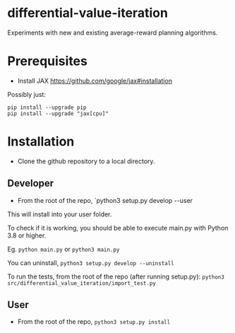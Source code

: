 # differential-value-iteration
Experiments with new and existing average-reward planning algorithms.

# Prerequisites
- Install JAX https://github.com/google/jax#installation

Possibly just:
```
pip install --upgrade pip
pip install --upgrade "jax[cpu]"
```
# Installation
- Clone the github repository to a local directory.

## Developer
- From the root of the repo, `python3 setup.py develop --user

This will install into your user folder.

To check if it is working, you should be able to execute main.py with Python 3.8 or higher.

Eg. `python main.py` or `python3 main.py`

You can uninstall, `python3 setup.py develop --uninstall`

To run the tests, from the root of the repo (after running setup.py):
	`python3 src/differential_value_iteration/import_test.py`

## User
- From the root of the repo, `python3 setup.py install`



